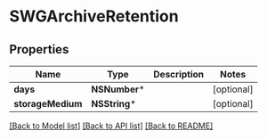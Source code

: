 # SWGArchiveRetention

## Properties
Name | Type | Description | Notes
------------ | ------------- | ------------- | -------------
**days** | **NSNumber*** |  | [optional] 
**storageMedium** | **NSString*** |  | [optional] 

[[Back to Model list]](../README.md#documentation-for-models) [[Back to API list]](../README.md#documentation-for-api-endpoints) [[Back to README]](../README.md)


